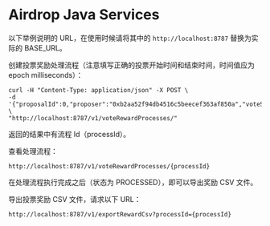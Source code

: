 # Airdrop Java Services

以下举例说明的 URL，在使用时候请将其中的 `http://localhost:8787` 替换为实际的 BASE_URL。 

创建投票奖励处理流程（注意填写正确的投票开始时间和结束时间，时间值应为 epoch milliseconds）：

```shell
curl -H "Content-Type: application/json" -X POST \
-d '{"proposalId":0,"proposer":"0xb2aa52f94db4516c5beecef363af850a","voteStartTimestamp":1620000000000,"voteEndTimestamp":1623744459999}' \
"http://localhost:8787/v1/voteRewardProcesses/"
```

返回的结果中有流程 Id（processId）。

查看处理流程：

```url
http://localhost:8787/v1/voteRewardProcesses/{processId}
```

在处理流程执行完成之后（状态为 PROCESSED），即可以导出奖励 CSV 文件。

导出投票奖励 CSV 文件，请求以下 URL：

```url
http://localhost:8787/v1/exportRewardCsv?processId={processId}
```

